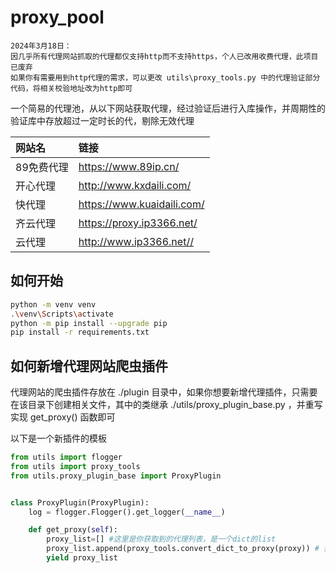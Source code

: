 # proxy_pool

    2024年3月18日：
    因几乎所有代理网站抓取的代理都仅支持http而不支持https，个人已改用收费代理，此项目已废弃
    如果你有需要用到http代理的需求，可以更改 utils\proxy_tools.py 中的代理验证部分代码，将相关校验地址改为http即可

一个简易的代理池，从以下网站获取代理，经过验证后进行入库操作，并周期性的验证库中存放超过一定时长的代，剔除无效代理

| 网站名 | 链接 |
|:--|:--|
| 89免费代理 | https://www.89ip.cn/ |
| 开心代理 | http://www.kxdaili.com/ |
| 快代理 | https://www.kuaidaili.com/ |
| 齐云代理 | https://proxy.ip3366.net/ |
| 云代理 | http://www.ip3366.net// |

## 如何开始

```bash
python -m venv venv
.\venv\Scripts\activate
python -m pip install --upgrade pip
pip install -r requirements.txt
```

## 如何新增代理网站爬虫插件

代理网站的爬虫插件存放在 ./plugin 目录中，如果你想要新增代理插件，只需要在该目录下创建相关文件，其中的类继承 ./utils/proxy_plugin_base.py ，并重写实现 get_proxy() 函数即可

以下是一个新插件的模板

```python
from utils import flogger
from utils import proxy_tools
from utils.proxy_plugin_base import ProxyPlugin


class ProxyPlugin(ProxyPlugin):
    log = flogger.Flogger().get_logger(__name__)

    def get_proxy(self):
        proxy_list=[] #这里是你获取到的代理列表，是一个dict的list
        proxy_list.append(proxy_tools.convert_dict_to_proxy(proxy)) # 获取到应该为dict，在这里转换成数据库中间件的内置格式，key值必须包含ip,port,location,type(大写的HTTP,HTTPS，用逗号隔开)
        yield proxy_list 
```